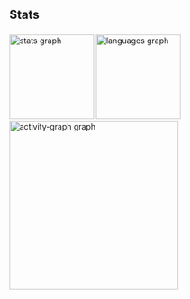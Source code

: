 <h2 align="left">Stats</h2>

###

<div align="left">
  <img src="https://github-readme-stats.vercel.app/api?username=RiquelmeMagal&hide_title=false&hide_rank=false&show_icons=true&include_all_commits=true&count_private=true&disable_animations=false&theme=gruvbox_light&locale=en&hide_border=false&order=1" height="150" alt="stats graph"  />
  <img src="https://github-readme-stats.vercel.app/api/top-langs?username=RiquelmeMagal&locale=en&hide_title=false&layout=compact&card_width=320&langs_count=5&theme=gruvbox_light&hide_border=false&order=2" height="150" alt="languages graph"  />
  <img src="https://github-readme-activity-graph.vercel.app/graph?username=RiquelmeMagal&radius=16&theme=gruvbox&area=true&order=5" height="300" alt="activity-graph graph"  />
</div>

###
